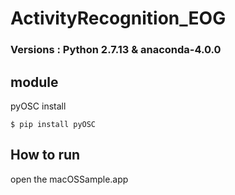 # ActivityRecognition_EOG

### Versions : Python 2.7.13 & anaconda-4.0.0

## module
pyOSC install

```
$ pip install pyOSC
```

## How to run
open the macOSSample.app